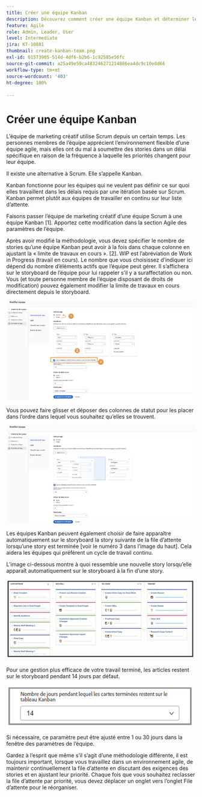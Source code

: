 ```yaml
---
title: Créer une équipe Kanban
description: Découvrez comment créer une équipe Kanban et déterminer les paramètres de l’équipe.
feature: Agile
role: Admin, Leader, User
level: Intermediate
jira: KT-10881
thumbnail: create-kanban-team.png
exl-id: 01573905-514d-4df6-b2b6-1c92585e56fc
source-git-commit: a25a49e59ca483246271214886ea4dc9c10e8d66
workflow-type: tm+mt
source-wordcount: '403'
ht-degree: 100%

---
```


# Créer une équipe Kanban

L’équipe de marketing créatif utilise Scrum depuis un certain temps. Les personnes membres de l’équipe apprécient l’environnement flexible d’une équipe agile, mais elles ont du mal à soumettre des stories dans un délai spécifique en raison de la fréquence à laquelle les priorités changent pour leur équipe.

Il existe une alternative à Scrum. Elle s’appelle Kanban.

Kanban fonctionne pour les équipes qui ne veulent pas définir ce sur quoi elles travaillent dans les délais requis par une itération basée sur Scrum. Kanban permet plutôt aux équipes de travailler en continu sur leur liste d’attente.

Faisons passer l’équipe de marketing créatif d’une équipe Scrum à une équipe Kanban [1]. Apportez cette modification dans la section Agile des paramètres de l’équipe.

Après avoir modifié la méthodologie, vous devez spécifier le nombre de stories qu’une équipe Kanban peut avoir à la fois dans chaque colonne en ajustant la « limite de travaux en cours ». [2]. WIP est l’abréviation de Work in Progress (travail en cours). Le nombre que vous choisissez d’indiquer ici dépend du nombre d’éléments actifs que l’équipe peut gérer. Il s’affichera sur le storyboard de l’équipe pour lui rappeler s’il y a suraffectation ou non. Vous (et toute personne membre de l’équipe disposant de droits de modification) pouvez également modifier la limite de travaux en cours directement depuis le storyboard.

![Page des paramètres de l’équipe](assets/teamspage-01.png)

Vous pouvez faire glisser et déposer des colonnes de statut pour les placer dans l’ordre dans lequel vous souhaitez qu’elles se trouvent.

![Page des paramètres de l’équipe](assets/teamspage-02.png)

Les équipes Kanban peuvent également choisir de faire apparaître automatiquement sur le storyboard la story suivante de la file d’attente lorsqu’une story est terminée [voir le numéro 3 dans l’image du haut]. Cela aidera les équipes qui préfèrent un cycle de travail continu.


L’image ci-dessous montre à quoi ressemble une nouvelle story lorsqu’elle apparaît automatiquement sur le storyboard à la fin d’une story.

![Page des paramètres de l’équipe](assets/teamspage-03.png)

Pour une gestion plus efficace de votre travail terminé, les articles restent sur le storyboard pendant 14 jours par défaut.

![Page des paramètres de l’équipe](assets/teampage-04.png)

Si nécessaire, ce paramètre peut être ajusté entre 1 ou 30 jours dans la fenêtre des paramètres de l’équipe.

Gardez à l’esprit que même s’il s’agit d’une méthodologie différente, il est toujours important, lorsque vous travaillez dans un environnement agile, de maintenir continuellement la file d’attente en discutant des exigences des stories et en ajustant leur priorité. Chaque fois que vous souhaitez reclasser la file d’attente par priorité, vous devez déplacer un onglet vers l’onglet File d’attente pour le réorganiser.
